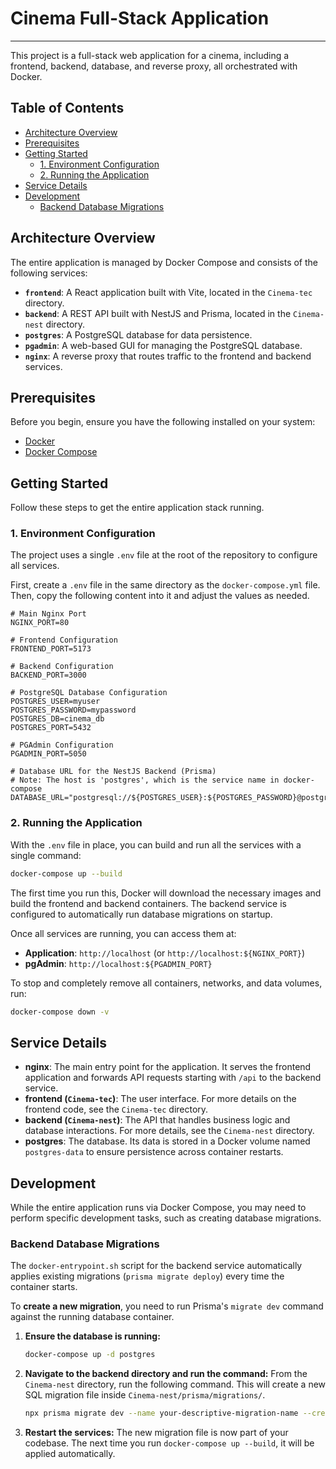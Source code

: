 # Cinema Full-Stack Application
---
This project is a full-stack web application for a cinema, including a frontend, backend, database, and reverse proxy, all orchestrated with Docker.

## Table of Contents

  - [Architecture Overview](https://www.google.com/search?q=%23architecture-overview)
  - [Prerequisites](https://www.google.com/search?q=%23prerequisites)
  - [Getting Started](https://www.google.com/search?q=%23getting-started)
      - [1. Environment Configuration](https://www.google.com/search?q=%231-environment-configuration)
      - [2. Running the Application](https://www.google.com/search?q=%232-running-the-application)
  - [Service Details](https://www.google.com/search?q=%23service-details)
  - [Development](https://www.google.com/search?q=%23development)
      - [Backend Database Migrations](https://www.google.com/search?q=%23backend-database-migrations)

## Architecture Overview

The entire application is managed by Docker Compose and consists of the following services:

  - **`frontend`**: A React application built with Vite, located in the `Cinema-tec` directory.
  - **`backend`**: A REST API built with NestJS and Prisma, located in the `Cinema-nest` directory.
  - **`postgres`**: A PostgreSQL database for data persistence.
  - **`pgadmin`**: A web-based GUI for managing the PostgreSQL database.
  - **`nginx`**: A reverse proxy that routes traffic to the frontend and backend services.

## Prerequisites

Before you begin, ensure you have the following installed on your system:

  - [Docker](https://www.docker.com/get-started)
  - [Docker Compose](https://docs.docker.com/compose/install/)

## Getting Started

Follow these steps to get the entire application stack running.

### 1\. Environment Configuration

The project uses a single `.env` file at the root of the repository to configure all services.

First, create a `.env` file in the same directory as the `docker-compose.yml` file. Then, copy the following content into it and adjust the values as needed.

```env
# Main Nginx Port
NGINX_PORT=80

# Frontend Configuration
FRONTEND_PORT=5173

# Backend Configuration
BACKEND_PORT=3000

# PostgreSQL Database Configuration
POSTGRES_USER=myuser
POSTGRES_PASSWORD=mypassword
POSTGRES_DB=cinema_db
POSTGRES_PORT=5432

# PGAdmin Configuration
PGADMIN_PORT=5050

# Database URL for the NestJS Backend (Prisma)
# Note: The host is 'postgres', which is the service name in docker-compose
DATABASE_URL="postgresql://${POSTGRES_USER}:${POSTGRES_PASSWORD}@postgres:${POSTGRES_PORT}/${POSTGRES_DB}"
```

### 2\. Running the Application

With the `.env` file in place, you can build and run all the services with a single command:

```bash
docker-compose up --build
```

The first time you run this, Docker will download the necessary images and build the frontend and backend containers. The backend service is configured to automatically run database migrations on startup.

Once all services are running, you can access them at:

  - **Application**: `http://localhost` (or `http://localhost:${NGINX_PORT}`)
  - **pgAdmin**: `http://localhost:${PGADMIN_PORT}`

To stop and completely remove all containers, networks, and data volumes, run:

```bash
docker-compose down -v
```

## Service Details

  - **nginx**: The main entry point for the application. It serves the frontend application and forwards API requests starting with `/api` to the backend service.
  - **frontend (`Cinema-tec`)**: The user interface. For more details on the frontend code, see the `Cinema-tec` directory.
  - **backend (`Cinema-nest`)**: The API that handles business logic and database interactions. For more details, see the `Cinema-nest` directory.
  - **postgres**: The database. Its data is stored in a Docker volume named `postgres-data` to ensure persistence across container restarts.

## Development

While the entire application runs via Docker Compose, you may need to perform specific development tasks, such as creating database migrations.

### Backend Database Migrations

The `docker-entrypoint.sh` script for the backend service automatically applies existing migrations (`prisma migrate deploy`) every time the container starts.

To **create a new migration**, you need to run Prisma's `migrate dev` command against the running database container.

1.  **Ensure the database is running:**

    ```bash
    docker-compose up -d postgres
    ```

2.  **Navigate to the backend directory and run the command:**
    From the `Cinema-nest` directory, run the following command. This will create a new SQL migration file inside `Cinema-nest/prisma/migrations/`.

    ```bash
    npx prisma migrate dev --name your-descriptive-migration-name --create-only
    ```

3.  **Restart the services:**
    The new migration file is now part of your codebase. The next time you run `docker-compose up --build`, it will be applied automatically.
